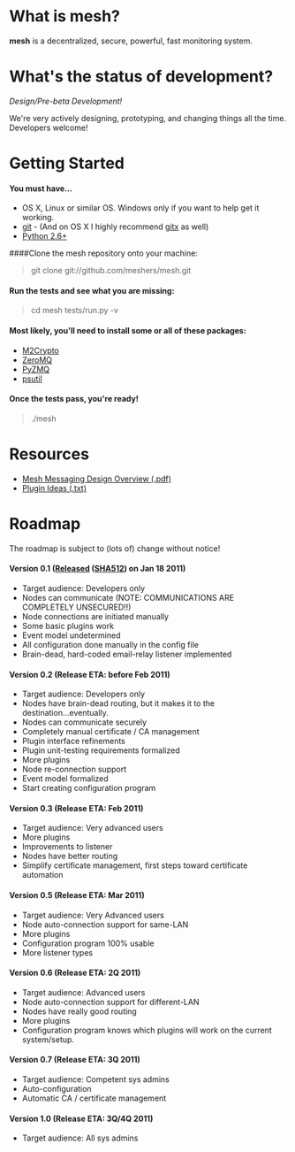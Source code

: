 # What is mesh?

**mesh** is a decentralized, secure, powerful, fast monitoring system.

# What's the status of development?

_Design/Pre-beta Development!_

We're very actively designing, prototyping, and changing things all the time.  Developers welcome!

# Getting Started

#### You must have...
* OS X, Linux or similar OS.  Windows only if you want to help get it working.
* [git](http://git-scm.com/)  - (And on OS X I highly recommend [gitx](http://gitx.frim.nl/) as well)
* [Python 2.6+](http://python.org)

####Clone the mesh repository onto your machine:

> git clone git://github.com/meshers/mesh.git

#### Run the tests and see what you are missing:

> cd mesh
> tests/run.py -v

#### Most likely, you'll need to install some or all of these packages:

* [M2Crypto](http://chandlerproject.org/bin/view/Projects/MeTooCrypto)
* [ZeroMQ](http://www.zeromq.org/)
* [PyZMQ](http://www.zeromq.org/bindings:python)
* [psutil](http://code.google.com/p/psutil/)

#### Once the tests pass, you're ready!

> ./mesh

# Resources
* [Mesh Messaging Design Overview (.pdf)](https://github.com/meshers/mesh/blob/master/docs/messaging-design-overview.pdf)
* [Plugin Ideas (.txt)](https://github.com/meshers/mesh/blob/master/docs/plugin_ideas.txt)

# Roadmap

The roadmap is subject to (lots of) change without notice!

#### Version 0.1 ([Released](https://github.com/downloads/meshers/mesh/mesh-0.1.tar.bz2) ([SHA512](https://github.com/downloads/meshers/mesh/mesh-0.1.tar.bz2.SHA512)) on Jan 18 2011)
* Target audience: Developers only
* Nodes can communicate (NOTE: COMMUNICATIONS ARE COMPLETELY UNSECURED!!)
* Node connections are initiated manually
* Some basic plugins work
* Event model undetermined
* All configuration done manually in the config file
* Brain-dead, hard-coded email-relay listener implemented

#### Version 0.2 (Release ETA: before Feb 2011)
* Target audience: Developers only
* Nodes have brain-dead routing, but it makes it to the destination...eventually.
* Nodes can communicate securely
* Completely manual certificate / CA management
* Plugin interface refinements
* Plugin unit-testing requirements formalized
* More plugins
* Node re-connection support
* Event model formalized
* Start creating configuration program

#### Version 0.3 (Release ETA: Feb 2011)
* Target audience: Very advanced users
* More plugins
* Improvements to listener
* Nodes have better routing
* Simplify certificate management, first steps toward certificate automation

#### Version 0.5 (Release ETA: Mar 2011)
* Target audience: Very Advanced users
* Node auto-connection support for same-LAN
* More plugins
* Configuration program 100% usable
* More listener types

#### Version 0.6 (Release ETA: 2Q 2011)
* Target audience: Advanced users
* Node auto-connection support for different-LAN
* Nodes have really good routing
* More plugins
* Configuration program knows which plugins will work on the current system/setup.

#### Version 0.7 (Release ETA: 3Q 2011)
* Target audience: Competent sys admins
* Auto-configuration
* Automatic CA / certificate management

#### Version 1.0 (Release ETA: 3Q/4Q 2011)
* Target audience: All sys admins
